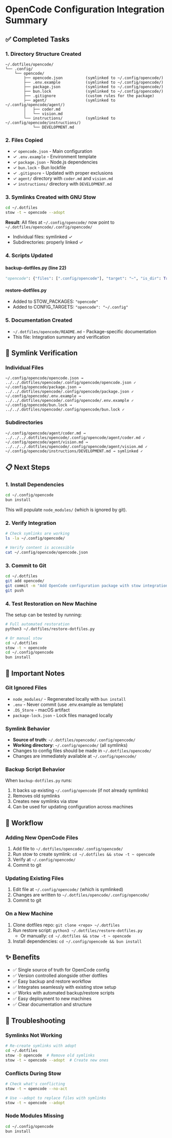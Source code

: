 # OpenCode Configuration Integration Summary

## ✅ Completed Tasks

### 1. Directory Structure Created
```
~/.dotfiles/opencode/
└── .config/
    └── opencode/
        ├── opencode.json          (symlinked to ~/.config/opencode/)
        ├── .env.example           (symlinked to ~/.config/opencode/)
        ├── package.json           (symlinked to ~/.config/opencode/)
        ├── bun.lock               (symlinked to ~/.config/opencode/)
        ├── .gitignore             (custom rules for the package)
        ├── agent/                 (symlinked to ~/.config/opencode/agent/)
        │   ├── coder.md
        │   └── vision.md
        └── instructions/          (symlinked to ~/.config/opencode/instructions/)
            └── DEVELOPMENT.md
```

### 2. Files Copied
- ✓ `opencode.json` - Main configuration
- ✓ `.env.example` - Environment template
- ✓ `package.json` - Node.js dependencies
- ✓ `bun.lock` - Bun lockfile
- ✓ `.gitignore` - Updated with proper exclusions
- ✓ `agent/` directory with `coder.md` and `vision.md`
- ✓ `instructions/` directory with `DEVELOPMENT.md`

### 3. Symlinks Created with GNU Stow
```bash
cd ~/.dotfiles
stow -t ~ opencode --adopt
```

**Result**: All files at `~/.config/opencode/` now point to `~/.dotfiles/opencode/.config/opencode/`
- Individual files: symlinked ✓
- Subdirectories: properly linked ✓

### 4. Scripts Updated

#### backup-dotfiles.py (line 22)
```python
"opencode": {"files": [".config/opencode"], "target": "~", "is_dir": True}
```

#### restore-dotfiles.py
- Added to STOW_PACKAGES: `"opencode"`
- Added to CONFIG_TARGETS: `"opencode": "~/.config"`

### 5. Documentation Created
- `~/.dotfiles/opencode/README.md` - Package-specific documentation
- This file: Integration summary and verification

## 🔗 Symlink Verification

### Individual Files
```
~/.config/opencode/opencode.json → ../../.dotfiles/opencode/.config/opencode/opencode.json ✓
~/.config/opencode/package.json → ../../.dotfiles/opencode/.config/opencode/package.json ✓
~/.config/opencode/.env.example → ../../.dotfiles/opencode/.config/opencode/.env.example ✓
~/.config/opencode/bun.lock → ../../.dotfiles/opencode/.config/opencode/bun.lock ✓
```

### Subdirectories
```
~/.config/opencode/agent/coder.md → ../../../.dotfiles/opencode/.config/opencode/agent/coder.md ✓
~/.config/opencode/agent/vision.md → ../../../.dotfiles/opencode/.config/opencode/agent/vision.md ✓
~/.config/opencode/instructions/DEVELOPMENT.md → symlinked ✓
```

## 📋 Next Steps

### 1. Install Dependencies
```bash
cd ~/.config/opencode
bun install
```

This will populate `node_modules/` (which is ignored by git).

### 2. Verify Integration
```bash
# Check symlinks are working
ls -la ~/.config/opencode/

# Verify content is accessible
cat ~/.config/opencode/opencode.json
```

### 3. Commit to Git
```bash
cd ~/.dotfiles
git add opencode/
git commit -m "Add OpenCode configuration package with stow integration"
git push
```

### 4. Test Restoration on New Machine
The setup can be tested by running:
```bash
# Full automated restoration
python3 ~/.dotfiles/restore-dotfiles.py

# Or manual stow
cd ~/.dotfiles
stow -t ~ opencode
cd ~/.config/opencode
bun install
```

## 📝 Important Notes

### Git Ignored Files
- `node_modules/` - Regenerated locally with `bun install`
- `.env` - Never commit (use .env.example as template)
- `.DS_Store` - macOS artifact
- `package-lock.json` - Lock files managed locally

### Symlink Behavior
- **Source of truth**: `~/.dotfiles/opencode/.config/opencode/`
- **Working directory**: `~/.config/opencode/` (all symlinks)
- Changes to config files should be made in `~/.dotfiles/opencode/`
- Changes are immediately available at `~/.config/opencode/`

### Backup Script Behavior
When `backup-dotfiles.py` runs:
1. It backs up existing `~/.config/opencode` (if not already symlinks)
2. Removes old symlinks
3. Creates new symlinks via stow
4. Can be used for updating configuration across machines

## 🔄 Workflow

### Adding New OpenCode Files
1. Add file to `~/.dotfiles/opencode/.config/opencode/`
2. Run stow to create symlink: `cd ~/.dotfiles && stow -t ~ opencode`
3. Verify at `~/.config/opencode/`
4. Commit to git

### Updating Existing Files
1. Edit file at `~/.config/opencode/` (which is symlinked)
2. Changes are written to `~/.dotfiles/opencode/.config/opencode/`
3. Commit to git

### On a New Machine
1. Clone dotfiles repo: `git clone <repo> ~/.dotfiles`
2. Run restore script: `python3 ~/.dotfiles/restore-dotfiles.py`
   - Or manually: `cd ~/.dotfiles && stow -t ~ opencode`
3. Install dependencies: `cd ~/.config/opencode && bun install`

## ✨ Benefits

- ✅ Single source of truth for OpenCode config
- ✅ Version controlled alongside other dotfiles
- ✅ Easy backup and restore workflow
- ✅ Integrates seamlessly with existing stow setup
- ✅ Works with automated backup/restore scripts
- ✅ Easy deployment to new machines
- ✅ Clear documentation and structure

## 🐛 Troubleshooting

### Symlinks Not Working
```bash
# Re-create symlinks with adopt
cd ~/.dotfiles
stow -D opencode  # Remove old symlinks
stow -t ~ opencode --adopt  # Create new ones
```

### Conflicts During Stow
```bash
# Check what's conflicting
stow -t ~ opencode --no-act

# Use --adopt to replace files with symlinks
stow -t ~ opencode --adopt
```

### Node Modules Missing
```bash
cd ~/.config/opencode
bun install
```
